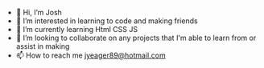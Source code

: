 - 👋 Hi, I’m Josh
- 👀 I’m interested in learning to code and making friends
- 🌱 I’m currently learning Html CSS JS
- 💞️ I’m looking to collaborate on any projects that I'm able to learn from or assist in making
- 📫 How to reach me jyeager89@hotmail.com

<!---
Jyeager89/Jyeager89 is a ✨ special ✨ repository because its `README.md` (this file) appears on your GitHub profile.
You can click the Preview link to take a look at your changes.
--->
